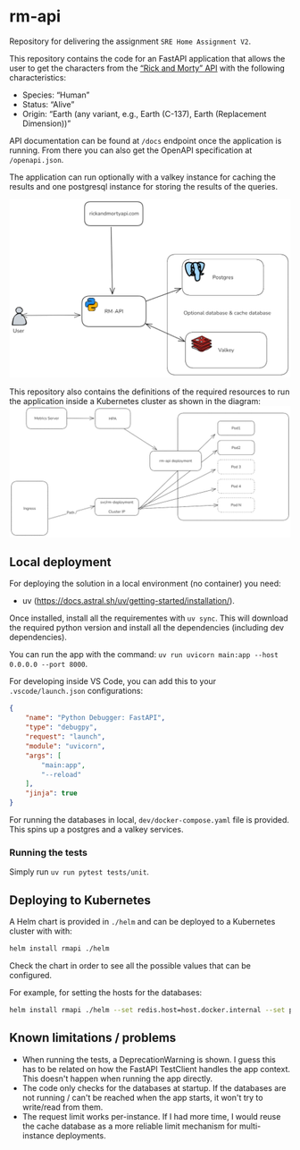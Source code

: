 # rm-api

Repository for delivering the assignment `SRE Home Assignment V2`.

This repository contains the code for an FastAPI application that allows the user to get the characters from the [“Rick and Morty” API](https://rickandmortyapi.com/documentation/#rest) with the following characteristics:

- Species: “Human” 
- Status: “Alive” 
- Origin: “Earth (any variant, e.g., Earth (C-137), Earth (Replacement 
Dimension))”

API documentation can be found at `/docs` endpoint once the application is running. From there you can also get the OpenAPI specification at `/openapi.json`.

The application can run optionally with a valkey instance for caching the results and one postgresql instance for storing the results of the queries.

![Diagram of the components](docs/functional_diagram.png)

This repository also contains the definitions of the required resources to run the application inside a Kubernetes cluster as shown in the diagram:
![Kubernetes resources](docs/kubernetes.png)

## Local deployment

For deploying the solution in a local environment (no container) you need:
- uv (https://docs.astral.sh/uv/getting-started/installation/).

Once installed, install all the requirementes with `uv sync`. This will download the required python version and install all the dependencies (including dev dependencies).

You can run the app with the command: `uv run uvicorn main:app --host 0.0.0.0 --port 8000`.

For developing inside VS Code, you can add this to your `.vscode/launch.json` configurations:
```json
{
    "name": "Python Debugger: FastAPI",
    "type": "debugpy",
    "request": "launch",
    "module": "uvicorn",
    "args": [
        "main:app",
        "--reload"
    ],
    "jinja": true
}
```

For running the databases in local, `dev/docker-compose.yaml` file is provided. This spins up a postgres and a valkey services.

### Running the tests
Simply run `uv run pytest tests/unit`.

## Deploying to Kubernetes

A Helm chart is provided in `./helm` and can be deployed to a Kubernetes cluster with with:
```sh
helm install rmapi ./helm
```
Check the chart in order to see all the possible values that can be configured.

For example, for setting the hosts for the databases:

```sh
helm install rmapi ./helm --set redis.host=host.docker.internal --set postgres.host=host.docker.internal
```

## Known limitations / problems
- When running the tests, a DeprecationWarning is shown. I guess this has to be related on how the FastAPI TestClient handles the app context. This doesn't happen when running the app directly.
- The code only checks for the databases at startup. If the databases are not running / can't be reached when the app starts, it won't try to write/read from them.
- The request limit works per-instance. If I had more time, I would reuse the cache database as a more reliable limit mechanism for multi-instance deployments.